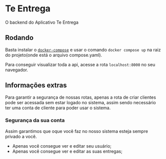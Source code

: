 # Te Entrega
O backend do Aplicativo Te Entrega

## Rodando
Basta instalar o [`docker-compose`](https://docs.docker.com/compose/install/) e usar o comando `docker compose up` na raiz do projeto(onde está o arquivo compose.yaml).

Para conseguir visualizar toda a api, acesse a rota `localhost:8000` no seu navegador.

## Informações extras
Para garantir a segurança de nossas rotas, apenas a rota de criar clientes pode ser acessada sem estar logado no sistema,
 assim sendo necessário ter uma conta de cliente para poder usar o sistema.

### Segurança da sua conta
Assim garantimos que oque você faz no nosso sistema esteja sempre privado a você.

- Apenas você consegue ver e editar seu usuário;
- Apenas você consegue ver e editar as suas entregas;
